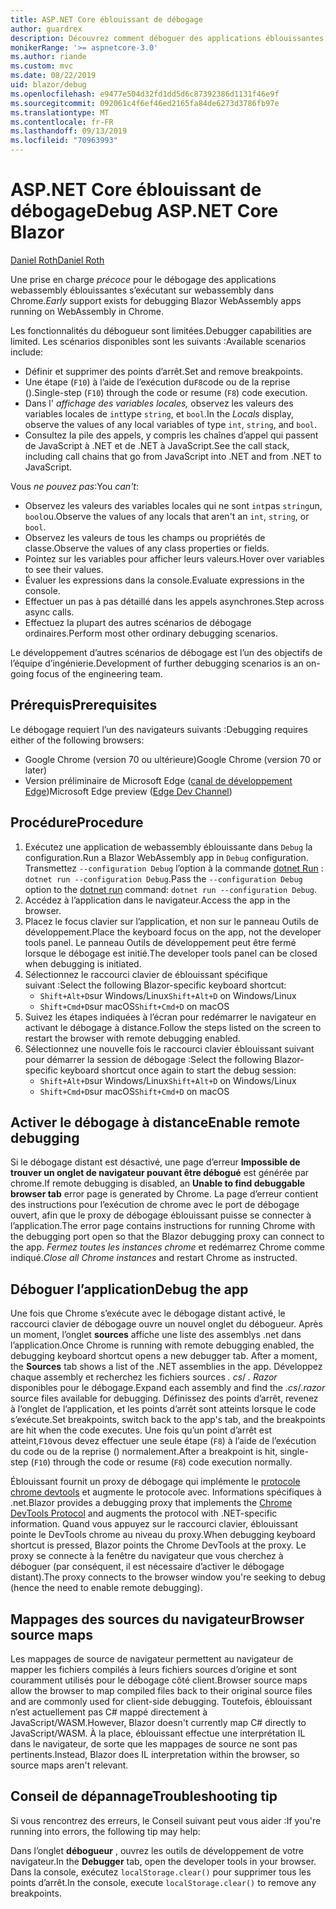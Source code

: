 ```yaml
---
title: ASP.NET Core éblouissant de débogage
author: guardrex
description: Découvrez comment déboguer des applications éblouissantes.
monikerRange: '>= aspnetcore-3.0'
ms.author: riande
ms.custom: mvc
ms.date: 08/22/2019
uid: blazor/debug
ms.openlocfilehash: e9477e504d32fd1dd5d6c87392386d1131f46e9f
ms.sourcegitcommit: 092061c4f6ef46ed2165fa84de6273d3786fb97e
ms.translationtype: MT
ms.contentlocale: fr-FR
ms.lasthandoff: 09/13/2019
ms.locfileid: "70963993"
---
```

# <a name="debug-aspnet-core-blazor"></a><span data-ttu-id="15ca7-103">ASP.NET Core éblouissant de débogage</span><span class="sxs-lookup"><span data-stu-id="15ca7-103">Debug ASP.NET Core Blazor</span></span>

[<span data-ttu-id="15ca7-104">Daniel Roth</span><span class="sxs-lookup"><span data-stu-id="15ca7-104">Daniel Roth</span></span>](https://github.com/danroth27)

<span data-ttu-id="15ca7-105">Une prise en charge *précoce* pour le débogage des applications webassembly éblouissantes s’exécutant sur webassembly dans Chrome.</span><span class="sxs-lookup"><span data-stu-id="15ca7-105">*Early* support exists for debugging Blazor WebAssembly apps running on WebAssembly in Chrome.</span></span>

<span data-ttu-id="15ca7-106">Les fonctionnalités du débogueur sont limitées.</span><span class="sxs-lookup"><span data-stu-id="15ca7-106">Debugger capabilities are limited.</span></span> <span data-ttu-id="15ca7-107">Les scénarios disponibles sont les suivants :</span><span class="sxs-lookup"><span data-stu-id="15ca7-107">Available scenarios include:</span></span>

* <span data-ttu-id="15ca7-108">Définir et supprimer des points d’arrêt.</span><span class="sxs-lookup"><span data-stu-id="15ca7-108">Set and remove breakpoints.</span></span>
* <span data-ttu-id="15ca7-109">Une étape (`F10`) à l’aide de l’exécution du`F8`code ou de la reprise ().</span><span class="sxs-lookup"><span data-stu-id="15ca7-109">Single-step (`F10`) through the code or resume (`F8`) code execution.</span></span>
* <span data-ttu-id="15ca7-110">Dans l' *affichage des variables locales,* observez les valeurs des variables locales de `int`type `string`, et `bool`.</span><span class="sxs-lookup"><span data-stu-id="15ca7-110">In the *Locals* display, observe the values of any local variables of type `int`, `string`, and `bool`.</span></span>
* <span data-ttu-id="15ca7-111">Consultez la pile des appels, y compris les chaînes d’appel qui passent de JavaScript à .NET et de .NET à JavaScript.</span><span class="sxs-lookup"><span data-stu-id="15ca7-111">See the call stack, including call chains that go from JavaScript into .NET and from .NET to JavaScript.</span></span>

<span data-ttu-id="15ca7-112">Vous *ne pouvez pas*:</span><span class="sxs-lookup"><span data-stu-id="15ca7-112">You *can't*:</span></span>

* <span data-ttu-id="15ca7-113">Observez les valeurs des variables locales qui ne sont `int`pas `string`un, `bool`ou.</span><span class="sxs-lookup"><span data-stu-id="15ca7-113">Observe the values of any locals that aren't an `int`, `string`, or `bool`.</span></span>
* <span data-ttu-id="15ca7-114">Observez les valeurs de tous les champs ou propriétés de classe.</span><span class="sxs-lookup"><span data-stu-id="15ca7-114">Observe the values of any class properties or fields.</span></span>
* <span data-ttu-id="15ca7-115">Pointez sur les variables pour afficher leurs valeurs.</span><span class="sxs-lookup"><span data-stu-id="15ca7-115">Hover over variables to see their values.</span></span>
* <span data-ttu-id="15ca7-116">Évaluer les expressions dans la console.</span><span class="sxs-lookup"><span data-stu-id="15ca7-116">Evaluate expressions in the console.</span></span>
* <span data-ttu-id="15ca7-117">Effectuer un pas à pas détaillé dans les appels asynchrones.</span><span class="sxs-lookup"><span data-stu-id="15ca7-117">Step across async calls.</span></span>
* <span data-ttu-id="15ca7-118">Effectuez la plupart des autres scénarios de débogage ordinaires.</span><span class="sxs-lookup"><span data-stu-id="15ca7-118">Perform most other ordinary debugging scenarios.</span></span>

<span data-ttu-id="15ca7-119">Le développement d’autres scénarios de débogage est l’un des objectifs de l’équipe d’ingénierie.</span><span class="sxs-lookup"><span data-stu-id="15ca7-119">Development of further debugging scenarios is an on-going focus of the engineering team.</span></span>

## <a name="prerequisites"></a><span data-ttu-id="15ca7-120">Prérequis</span><span class="sxs-lookup"><span data-stu-id="15ca7-120">Prerequisites</span></span>

<span data-ttu-id="15ca7-121">Le débogage requiert l’un des navigateurs suivants :</span><span class="sxs-lookup"><span data-stu-id="15ca7-121">Debugging requires either of the following browsers:</span></span>

* <span data-ttu-id="15ca7-122">Google Chrome (version 70 ou ultérieure)</span><span class="sxs-lookup"><span data-stu-id="15ca7-122">Google Chrome (version 70 or later)</span></span>
* <span data-ttu-id="15ca7-123">Version préliminaire de Microsoft Edge ([canal de développement Edge](https://www.microsoftedgeinsider.com))</span><span class="sxs-lookup"><span data-stu-id="15ca7-123">Microsoft Edge preview ([Edge Dev Channel](https://www.microsoftedgeinsider.com))</span></span>

## <a name="procedure"></a><span data-ttu-id="15ca7-124">Procédure</span><span class="sxs-lookup"><span data-stu-id="15ca7-124">Procedure</span></span>

1. <span data-ttu-id="15ca7-125">Exécutez une application de webassembly éblouissante dans `Debug` la configuration.</span><span class="sxs-lookup"><span data-stu-id="15ca7-125">Run a Blazor WebAssembly app in `Debug` configuration.</span></span> <span data-ttu-id="15ca7-126">Transmettez `--configuration Debug` l’option à la commande [dotnet Run](/dotnet/core/tools/dotnet-run) : `dotnet run --configuration Debug`.</span><span class="sxs-lookup"><span data-stu-id="15ca7-126">Pass the `--configuration Debug` option to the [dotnet run](/dotnet/core/tools/dotnet-run) command: `dotnet run --configuration Debug`.</span></span>
1. <span data-ttu-id="15ca7-127">Accédez à l’application dans le navigateur.</span><span class="sxs-lookup"><span data-stu-id="15ca7-127">Access the app in the browser.</span></span>
1. <span data-ttu-id="15ca7-128">Placez le focus clavier sur l’application, et non sur le panneau Outils de développement.</span><span class="sxs-lookup"><span data-stu-id="15ca7-128">Place the keyboard focus on the app, not the developer tools panel.</span></span> <span data-ttu-id="15ca7-129">Le panneau Outils de développement peut être fermé lorsque le débogage est initié.</span><span class="sxs-lookup"><span data-stu-id="15ca7-129">The developer tools panel can be closed when debugging is initiated.</span></span>
1. <span data-ttu-id="15ca7-130">Sélectionnez le raccourci clavier de éblouissant spécifique suivant :</span><span class="sxs-lookup"><span data-stu-id="15ca7-130">Select the following Blazor-specific keyboard shortcut:</span></span>
   * <span data-ttu-id="15ca7-131">`Shift+Alt+D`sur Windows/Linux</span><span class="sxs-lookup"><span data-stu-id="15ca7-131">`Shift+Alt+D` on Windows/Linux</span></span>
   * <span data-ttu-id="15ca7-132">`Shift+Cmd+D`sur macOS</span><span class="sxs-lookup"><span data-stu-id="15ca7-132">`Shift+Cmd+D` on macOS</span></span>
1. <span data-ttu-id="15ca7-133">Suivez les étapes indiquées à l’écran pour redémarrer le navigateur en activant le débogage à distance.</span><span class="sxs-lookup"><span data-stu-id="15ca7-133">Follow the steps listed on the screen to restart the browser with remote debugging enabled.</span></span>
1. <span data-ttu-id="15ca7-134">Sélectionnez une nouvelle fois le raccourci clavier éblouissant suivant pour démarrer la session de débogage :</span><span class="sxs-lookup"><span data-stu-id="15ca7-134">Select the following Blazor-specific keyboard shortcut once again to start the debug session:</span></span>
   * <span data-ttu-id="15ca7-135">`Shift+Alt+D`sur Windows/Linux</span><span class="sxs-lookup"><span data-stu-id="15ca7-135">`Shift+Alt+D` on Windows/Linux</span></span>
   * <span data-ttu-id="15ca7-136">`Shift+Cmd+D`sur macOS</span><span class="sxs-lookup"><span data-stu-id="15ca7-136">`Shift+Cmd+D` on macOS</span></span>

## <a name="enable-remote-debugging"></a><span data-ttu-id="15ca7-137">Activer le débogage à distance</span><span class="sxs-lookup"><span data-stu-id="15ca7-137">Enable remote debugging</span></span>

<span data-ttu-id="15ca7-138">Si le débogage distant est désactivé, une page d’erreur **Impossible de trouver un onglet de navigateur pouvant être débogué** est générée par chrome.</span><span class="sxs-lookup"><span data-stu-id="15ca7-138">If remote debugging is disabled, an **Unable to find debuggable browser tab** error page is generated by Chrome.</span></span> <span data-ttu-id="15ca7-139">La page d’erreur contient des instructions pour l’exécution de chrome avec le port de débogage ouvert, afin que le proxy de débogage éblouissant puisse se connecter à l’application.</span><span class="sxs-lookup"><span data-stu-id="15ca7-139">The error page contains instructions for running Chrome with the debugging port open so that the Blazor debugging proxy can connect to the app.</span></span> <span data-ttu-id="15ca7-140">*Fermez toutes les instances chrome* et redémarrez Chrome comme indiqué.</span><span class="sxs-lookup"><span data-stu-id="15ca7-140">*Close all Chrome instances* and restart Chrome as instructed.</span></span>

## <a name="debug-the-app"></a><span data-ttu-id="15ca7-141">Déboguer l’application</span><span class="sxs-lookup"><span data-stu-id="15ca7-141">Debug the app</span></span>

<span data-ttu-id="15ca7-142">Une fois que Chrome s’exécute avec le débogage distant activé, le raccourci clavier de débogage ouvre un nouvel onglet du débogueur. Après un moment, l’onglet **sources** affiche une liste des assemblys .net dans l’application.</span><span class="sxs-lookup"><span data-stu-id="15ca7-142">Once Chrome is running with remote debugging enabled, the debugging keyboard shortcut opens a new debugger tab. After a moment, the **Sources** tab shows a list of the .NET assemblies in the app.</span></span> <span data-ttu-id="15ca7-143">Développez chaque assembly et recherchez les fichiers sources *. cs*/ *. Razor* disponibles pour le débogage.</span><span class="sxs-lookup"><span data-stu-id="15ca7-143">Expand each assembly and find the *.cs*/*.razor* source files available for debugging.</span></span> <span data-ttu-id="15ca7-144">Définissez des points d’arrêt, revenez à l’onglet de l’application, et les points d’arrêt sont atteints lorsque le code s’exécute.</span><span class="sxs-lookup"><span data-stu-id="15ca7-144">Set breakpoints, switch back to the app's tab, and the breakpoints are hit when the code executes.</span></span> <span data-ttu-id="15ca7-145">Une fois qu’un point d’arrêt est atteint,`F10`vous devez effectuer une seule étape (`F8`) à l’aide de l’exécution du code ou de la reprise () normalement.</span><span class="sxs-lookup"><span data-stu-id="15ca7-145">After a breakpoint is hit, single-step (`F10`) through the code or resume (`F8`) code execution normally.</span></span>

<span data-ttu-id="15ca7-146">Éblouissant fournit un proxy de débogage qui implémente le [protocole chrome devtools](https://chromedevtools.github.io/devtools-protocol/) et augmente le protocole avec. Informations spécifiques à .net.</span><span class="sxs-lookup"><span data-stu-id="15ca7-146">Blazor provides a debugging proxy that implements the [Chrome DevTools Protocol](https://chromedevtools.github.io/devtools-protocol/) and augments the protocol with .NET-specific information.</span></span> <span data-ttu-id="15ca7-147">Quand vous appuyez sur le raccourci clavier, éblouissant pointe le DevTools chrome au niveau du proxy.</span><span class="sxs-lookup"><span data-stu-id="15ca7-147">When debugging keyboard shortcut is pressed, Blazor points the Chrome DevTools at the proxy.</span></span> <span data-ttu-id="15ca7-148">Le proxy se connecte à la fenêtre du navigateur que vous cherchez à déboguer (par conséquent, il est nécessaire d’activer le débogage distant).</span><span class="sxs-lookup"><span data-stu-id="15ca7-148">The proxy connects to the browser window you're seeking to debug (hence the need to enable remote debugging).</span></span>

## <a name="browser-source-maps"></a><span data-ttu-id="15ca7-149">Mappages des sources du navigateur</span><span class="sxs-lookup"><span data-stu-id="15ca7-149">Browser source maps</span></span>

<span data-ttu-id="15ca7-150">Les mappages de source de navigateur permettent au navigateur de mapper les fichiers compilés à leurs fichiers sources d’origine et sont couramment utilisés pour le débogage côté client.</span><span class="sxs-lookup"><span data-stu-id="15ca7-150">Browser source maps allow the browser to map compiled files back to their original source files and are commonly used for client-side debugging.</span></span> <span data-ttu-id="15ca7-151">Toutefois, éblouissant n’est actuellement pas C# mappé directement à JavaScript/WASM.</span><span class="sxs-lookup"><span data-stu-id="15ca7-151">However, Blazor doesn't currently map C# directly to JavaScript/WASM.</span></span> <span data-ttu-id="15ca7-152">À la place, éblouissant effectue une interprétation IL dans le navigateur, de sorte que les mappages de source ne sont pas pertinents.</span><span class="sxs-lookup"><span data-stu-id="15ca7-152">Instead, Blazor does IL interpretation within the browser, so source maps aren't relevant.</span></span>

## <a name="troubleshooting-tip"></a><span data-ttu-id="15ca7-153">Conseil de dépannage</span><span class="sxs-lookup"><span data-stu-id="15ca7-153">Troubleshooting tip</span></span>

<span data-ttu-id="15ca7-154">Si vous rencontrez des erreurs, le Conseil suivant peut vous aider :</span><span class="sxs-lookup"><span data-stu-id="15ca7-154">If you're running into errors, the following tip may help:</span></span>

<span data-ttu-id="15ca7-155">Dans l’onglet **débogueur** , ouvrez les outils de développement de votre navigateur.</span><span class="sxs-lookup"><span data-stu-id="15ca7-155">In the **Debugger** tab, open the developer tools in your browser.</span></span> <span data-ttu-id="15ca7-156">Dans la console, exécutez `localStorage.clear()` pour supprimer tous les points d’arrêt.</span><span class="sxs-lookup"><span data-stu-id="15ca7-156">In the console, execute `localStorage.clear()` to remove any breakpoints.</span></span>
